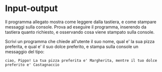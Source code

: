 # Input-output

Il programma allegato mostra come leggere dalla tastiera, e come stampare messaggi sulla console. Prova ad eseguire il programma, inserendo da tastiera quanto richiesto, e osservando cosa viene stampato sulla console.

Scrivi un programma che chiede all'utente il suo nome, qual e' la sua pizza preferita, e qual e' il suo dolce preferito, e stampa sulla console un messaggio del tipo:

```
ciao, Pippo! La tua pizza preferita e' Margherita, mentre il tuo dolce preferito e' Castagnaccio
```
